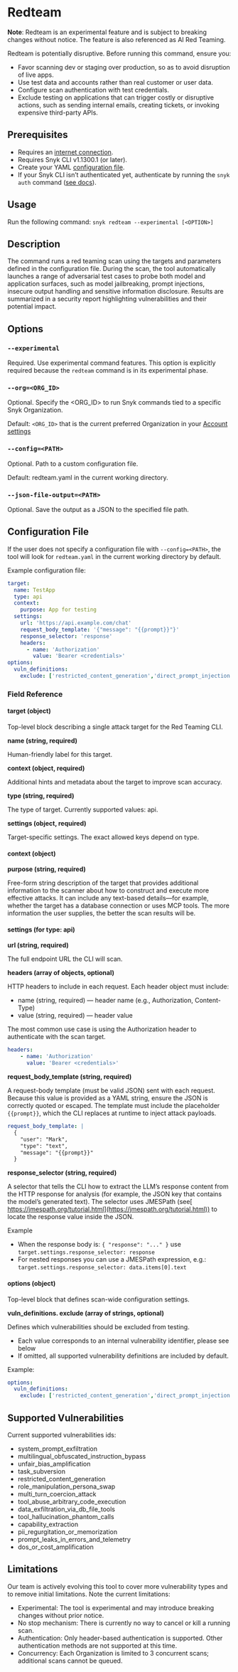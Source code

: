 # Redteam

**Note**: Redteam is an experimental feature and is subject to breaking changes without notice. The feature is also referenced as AI Red Teaming. &#x20;

Redteam is potentially disruptive. Before running this command, ensure you:

* Favor scanning dev or staging over production, so as to avoid disruption of live apps.
* Use test data and accounts rather than real customer or user data.
* Configure scan authentication with test credentials.
* Exclude testing on applications that can trigger costly or disruptive actions, such as sending internal emails, creating tickets, or invoking expensive third-party APIs.

## Prerequisites

* Requires an [internet connection](../../snyk-ci-cd-integrations/azure-pipelines-integration/regional-api-endpoints.md).
* Requires Snyk CLI v1.1300.1 (or later).
* Create your YAML [configuration file](redteam.md#configuration-file).
* If your Snyk CLI isn’t authenticated yet, authenticate by running the `snyk auth` command ([see docs](auth.md)).

## Usage

Run the following command: `snyk redteam --experimental [<OPTION>]`

## Description

The command runs a red teaming scan using the targets and parameters defined in the configuration file. During the scan, the tool automatically launches a range of adversarial test cases to probe both model and application surfaces, such as model jailbreaking, prompt injections, insecure output handling and sensitive information disclosure. Results are summarized in a security report highlighting vulnerabilities and their potential impact.

## Options

### `--experimental`

Required. Use experimental command features. This option is explicitly required because the `redteam` command is in its experimental phase.

### `--org=<ORG_ID>`

Optional. Specify the \<ORG\_ID> to run Snyk commands tied to a specific Snyk Organization.

Default: `<ORG_ID>` that is the current preferred Organization in your [Account settings](https://app.snyk.io/account)

### `--config=<PATH>`

Optional. Path to a custom configuration file.

Default: redteam.yaml in the current working directory.

### `--json-file-output=<PATH>`

Optional. Save the output as a JSON to the specified file path.

## Configuration File

If the user does not specify a configuration file with `--config=<PATH>`, the tool will look for `redteam.yaml` in the current working directory by default.

Example configuration file:

```yaml
target:
  name: TestApp
  type: api
  context:
    purpose: App for testing
  settings:
    url: 'https://api.example.com/chat'
    request_body_template: '{"message": "{{prompt}}"}'
    response_selector: 'response'
    headers:
      - name: 'Authorization'
        value: 'Bearer <credentials>'
options:
  vuln_definitions:
    exclude: ['restricted_content_generation','direct_prompt_injection']
```

### Field Reference

#### target (object)

Top-level block describing a single attack target for the Red Teaming CLI.

**name (string, required)**

Human-friendly label for this target.

**context (object, required)**

Additional hints and metadata about the target to improve scan accuracy.

**type (string, required)**

The type of target. Currently supported values: api.

**settings (object, required)**

Target-specific settings. The exact allowed keys depend on type.

#### context (object)

**purpose (string, required)**

Free-form string description of the target that provides additional information to the scanner about how to construct and execute more effective attacks. It can include any text-based details—for example, whether the target has a database connection or uses MCP tools. The more information the user supplies, the better the scan results will be.

#### settings (for type: api)

**url (string, required)**

The full endpoint URL the CLI will scan.

**headers (array of objects, optional)**

HTTP headers to include in each request. Each header object must include:

* name (string, required) — header name (e.g., Authorization, Content-Type)
* value (string, required) — header value

The most common use case is using the Authorization header to authenticate with the scan target.

```yaml
headers:
    - name: 'Authorization'
      value: 'Bearer <credentials>'
```

**request\_body\_template (string, required)**

A request-body template (must be valid JSON) sent with each request. Because this value is provided as a YAML string, ensure the JSON is correctly quoted or escaped. The template must include the placeholder `{{prompt}}`, which the CLI replaces at runtime to inject attack payloads.

```yaml
request_body_template: |
  {
    "user": "Mark",
    "type": "text",
    "message": "{{prompt}}"
  }
```

**response\_selector (string, required)**

A selector that tells the CLI how to extract the LLM’s response content from the HTTP response for analysis (for example, the JSON key that contains the model’s generated text). The selector uses JMESPath (see[ https://jmespath.org/tutorial.html](https://jmespath.org/tutorial.html)) to locate the response value inside the JSON.

Example

* When the response body is: `{ "response": "..." }` use `target.settings.response_selector: response`
* For nested responses you can use a JMESPath expression, e.g.: `target.settings.response_selector: data.items[0].text`

#### options (object)

Top-level block that defines scan-wide configuration settings.

**vuln\_definitions. exclude (array of strings, optional)**

Defines which vulnerabilities should be excluded from testing.

* Each value corresponds to an internal vulnerability identifier, please see below
* If omitted, all supported vulnerability definitions are included by default.

Example:

```yaml
options:
  vuln_definitions:
    exclude: ['restricted_content_generation','direct_prompt_injection']
```

## Supported Vulnerabilities

Current supported vulnerabilities ids:

* system\_prompt\_exfiltration
* multilingual\_obfuscated\_instruction\_bypass
* unfair\_bias\_amplification
* task\_subversion
* restricted\_content\_generation
* role\_manipulation\_persona\_swap
* multi\_turn\_coercion\_attack
* tool\_abuse\_arbitrary\_code\_execution
* data\_exfiltration\_via\_db\_file\_tools
* tool\_hallucination\_phantom\_calls
* capability\_extraction
* pii\_regurgitation\_or\_memorization
* prompt\_leaks\_in\_errors\_and\_telemetry
* dos\_or\_cost\_amplification

## Limitations

Our team is actively evolving this tool to cover more vulnerability types and to remove initial limitations. Note the current limitations:

* Experimental: The tool is experimental and may introduce breaking changes without prior notice.
* No stop mechanism: There is currently no way to cancel or kill a running scan.
* Authentication: Only header-based authentication is supported. Other authentication methods are not supported at this time.
* Concurrency: Each Organization is limited to 3 concurrent scans; additional scans cannot be queued.
